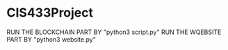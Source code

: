 # CIS433Project

RUN THE BLOCKCHAIN PART BY "python3 script.py"
RUN THE WQEBSITE PART BY "python3 website.py"